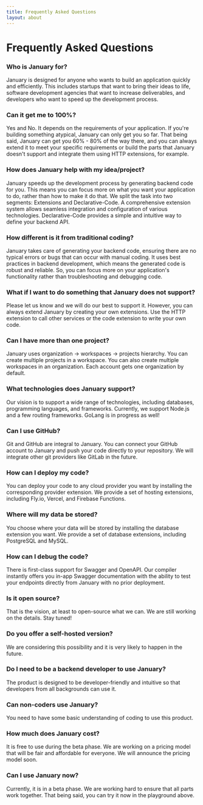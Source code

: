 ```yaml
---
title: Frequently Asked Questions
layout: about
---
```


# Frequently Asked Questions

### Who is January for?

January is designed for anyone who wants to build an application quickly and efficiently. This includes startups that want to bring their ideas to life, software development agencies that want to increase deliverables, and developers who want to speed up the development process.

### Can it get me to 100%?

Yes and No. It depends on the requirements of your application. If you're building something atypical, January can only get you so far. That being said, January can get you 60% - 80% of the way there, and you can always extend it to meet your specific requirements or build the parts that January doesn't support and integrate them using HTTP extensions, for example.

### How does January help with my idea/project?

January speeds up the development process by generating backend code for you. This means you can focus more on what you want your application to do, rather than how to make it do that. We split the task into two segments: Extensions and Declarative-Code. A comprehensive extension system allows seamless integration and configuration of various technologies. Declarative-Code provides a simple and intuitive way to define your backend API.

### How different is it from traditional coding?

January takes care of generating your backend code, ensuring there are no typical errors or bugs that can occur with manual coding. It uses best practices in backend development, which means the generated code is robust and reliable. So, you can focus more on your application's functionality rather than troubleshooting and debugging code.

### What if I want to do something that January does not support?

Please let us know and we will do our best to support it. However, you can always extend January by creating your own extensions. Use the HTTP extension to call other services or the code extension to write your own code.

### Can I have more than one project?

January uses organization -> workspaces -> projects hierarchy. You can create multiple projects in a workspace. You can also create multiple workspaces in an organization. Each account gets one organization by default.

### What technologies does January support?

Our vision is to support a wide range of technologies, including databases, programming languages, and frameworks. Currently, we support Node.js and a few routing frameworks. GoLang is in progress as well!

### Can I use GitHub?

Git and GitHub are integral to January. You can connect your GitHub account to January and push your code directly to your repository. We will integrate other git providers like GitLab in the future.

### How can I deploy my code?

You can deploy your code to any cloud provider you want by installing the corresponding provider extension. We provide a set of hosting extensions, including Fly.io, Vercel, and Firebase Functions.

### Where will my data be stored?

You choose where your data will be stored by installing the database extension you want. We provide a set of database extensions, including PostgreSQL and MySQL.

### How can I debug the code?

There is first-class support for Swagger and OpenAPI. Our compiler instantly offers you in-app Swagger documentation with the ability to test your endpoints directly from January with no prior deployment.

### Is it open source?

That is the vision, at least to open-source what we can. We are still working on the details. Stay tuned!

### Do you offer a self-hosted version?

We are considering this possibility and it is very likely to happen in the future.

### Do I need to be a backend developer to use January?

The product is designed to be developer-friendly and intuitive so that developers from all backgrounds can use it.

### Can non-coders use January?

You need to have some basic understanding of coding to use this product.

### How much does January cost?

It is free to use during the beta phase. We are working on a pricing model that will be fair and affordable for everyone. We will announce the pricing model soon.

### Can I use January now?

Currently, it is in a beta phase. We are working hard to ensure that all parts work together. That being said, you can try it now in the playground above.
